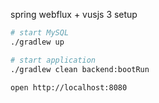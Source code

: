 spring webflux + vusjs 3 setup

```bash
# start MySQL
./gradlew up

# start application
./gradlew clean backend:bootRun

open http://localhost:8080
```
